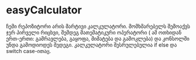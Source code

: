 # easyCalculator
ჩემი რეპოზიტორი არის მარტივი კალკულატორი. მომხმარებელს შემოაქვს  ჯერ პირველი რიცხვი, შემდეგ მათემატიკური ოპერატორი ( ამ ოთხიდან ერთ-ერთი: გამრავლება, გაყოფა, მიმატება და გამოკლება) და კონსოლში უნდა გამოდიოდეს შედეგი. კალკულატორი შესრულებულია if else და switch case-ითაც.
